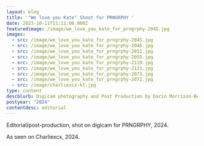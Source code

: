 ```yaml
---
layout: blog
title: '"We love you Kate" Shoot for PRNGRPHY '
date: 2023-10-11T11:11:00.000Z
featuredimage: /image/we_love_you_kate_for_prngrphy-2045.jpg
images:
  - src: /image/we_love_you_kate_for_prngrphy-2045.jpg
  - src: /image/we_love_you_kate_for_prngrphy-2046.jpg
  - src: /image/we_love_you_kate_for_prngrphy-2051.jpg
  - src: /image/we_love_you_kate_for_prngrphy-2055.jpg
  - src: /image/we_love_you_kate_for_prngrphy-2119.jpg
  - src: /image/we_love_you_kate_for_prngrphy-2121.jpg
  - src: /image/we_love_you_kate_for_prngrphy-2073.jpg
  - src: /image/we_love_you_kate_for_prngrphy-2072.jpg
  - src: /image/charliexcx-kt.jpg
type: content
descblurb: Digicam photography and Post Production by Darin Morrison-Beer
postyear: "2024"
contentdesc: editorial
---
```

Editorial/post-production, shot on digicam for PRNGRPHY, 2024.

As seen on Charliexcx, 2024.
